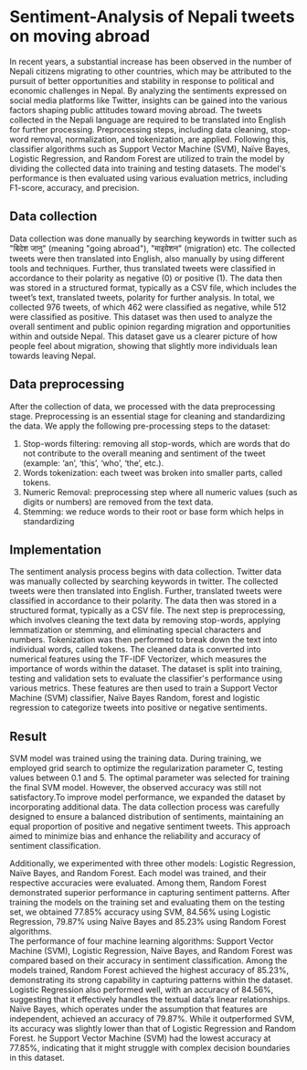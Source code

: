 # Sentiment-Analysis of Nepali tweets on moving abroad
In recent years, a substantial increase has been observed in the number of Nepali citizens migrating to other countries, which may be attributed to the pursuit of better opportunities and stability in response to political and economic challenges in Nepal. By analyzing the sentiments expressed on social media platforms like Twitter, insights can be gained into the various factors shaping public attitudes toward moving abroad. The tweets collected in the Nepali language are required to be translated into English for further processing. Preprocessing steps, including data cleaning, stop-word removal, normalization, and tokenization, are applied. Following this, classifier algorithms such as Support Vector Machine (SVM), Naïve Bayes, Logistic Regression, and Random Forest are utilized to train the model by dividing the collected data into training and testing datasets. The model's performance is then evaluated using various evaluation metrics, including F1-score, accuracy, and precision.<br/>
## Data collection 
Data collection was done manually by searching keywords in twitter such as "बिदेश जानु" (meaning "going abroad"), "माइग्रेशन" (migration) etc. The collected tweets were then translated into English, also manually by using different tools and techniques. Further, thus translated tweets were classified in accordance to their polarity as negative (0) or positive (1). The data then was stored in a structured format, typically as a CSV file, which includes the tweet’s text, translated tweets, polarity for further analysis. In total, we collected 976 tweets, of which 462 were classified as negative, while 512 were classified as positive. This dataset was then used to analyze the overall sentiment and public opinion regarding migration and opportunities within and outside Nepal. This dataset gave us a clearer picture of how people feel about migration, showing that slightly more individuals lean towards leaving Nepal.<br/>
## Data preprocessing
After the collection of data, we processed with the data preprocessing stage. Preprocessing is an essential stage for cleaning and standardizing the data. We apply the following pre-processing steps to the dataset:<br/> 
1)	Stop-words filtering: removing all stop-words, which are words that do not contribute to the overall meaning and sentiment of the tweet (example: ‘an’, ‘this’, ‘who’, ‘the’, etc.).<br/>
2)	Words tokenization: each tweet was broken into smaller parts, called tokens.<br/>
3)	Numeric Removal: preprocessing step where all numeric values (such as digits or numbers) are removed from the text data.<br/>
4)	Stemming: we reduce words to their root or base form which helps in standardizing<br/>
## Implementation
The sentiment analysis process begins with data collection. Twitter data was manually collected by searching keywords in twitter. The collected tweets were then translated into English. Further, translated tweets were classified in accordance to their polarity. The data then was stored in a structured format, typically as a CSV file. The next step is preprocessing, which involves cleaning the text data by removing stop-words, applying lemmatization or stemming, and eliminating special characters and numbers. Tokenization was then performed to break down the text into individual words, called tokens. The cleaned data is converted into numerical features using the TF-IDF Vectorizer, which measures the importance of words within the dataset. The dataset is split into training, testing and validation sets to evaluate the classifier's performance using various metrics. These features are then used to train a Support Vector Machine (SVM) classifier, Naïve Bayes Random, forest and logistic regression to categorize tweets into positive or negative sentiments.<br/>
## Result
SVM model was trained using the training data. During training, we employed grid search to optimize the regularization parameter C, testing values between 0.1 and 5. The optimal parameter was selected for training the final SVM model. However, the observed accuracy was still not satisfactory.To improve model performance, we expanded the dataset by incorporating additional data. The data collection process was carefully designed to ensure a balanced distribution of sentiments, maintaining an equal proportion of positive and negative sentiment tweets. This approach aimed to minimize bias and enhance the reliability and accuracy of sentiment classification.<br/>

Additionally, we experimented with three other models: Logistic Regression, Naïve Bayes, and Random Forest. Each model was trained, and their respective accuracies were evaluated. Among them, Random Forest demonstrated superior performance in capturing sentiment patterns.
After training the models on the training set and evaluating them on the testing set, we obtained 77.85% accuracy using SVM, 84.56% using Logistic Regression, 79.87% using Naïve Bayes and 85.23% using Random Forest algorithms.<br/>
The performance of four machine learning algorithms: Support Vector Machine (SVM), Logistic Regression, Naïve Bayes, and Random Forest was compared based on their accuracy in sentiment classification. Among the models trained, Random Forest achieved the highest accuracy of 85.23%, demonstrating its strong capability in capturing patterns within the dataset. Logistic Regression also performed well, with an accuracy of 84.56%, suggesting that it effectively handles the textual data’s linear relationships. Naïve Bayes, which operates under the assumption that features are independent, achieved an accuracy of 79.87%. While it outperformed SVM, its accuracy was slightly lower than that of Logistic Regression and Random Forest. he Support Vector Machine (SVM) had the lowest accuracy at 77.85%, indicating that it might struggle with complex decision boundaries in this dataset.<br/>



